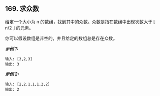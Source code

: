 ##  169. 求众数

给定一个大小为 n 的数组，找到其中的众数。众数是指在数组中出现次数大于 ⌊ n/2 ⌋ 的元素。

你可以假设数组是非空的，并且给定的数组总是存在众数。

***示例 1:***
```
输入: [3,2,3]
输出: 3
```

***示例 2:***
```
输入: [2,2,1,1,1,2,2]
输出: 2
```

